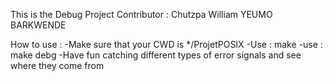 This is the Debug Project
Contributor : Chutzpa William YEUMO BARKWENDE

How to use :
-Make sure that your CWD is */ProjetPOSIX
-Use : make
-use : make debg
-Have fun catching different types of error signals and see where they come from
